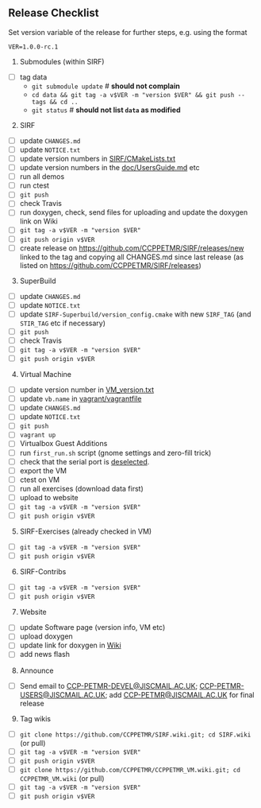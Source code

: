 ## Release Checklist
Set version variable of the release for further steps, e.g. using the format
```
VER=1.0.0-rc.1
```

1. Submodules (within SIRF)
  - [ ] tag data
    + `git submodule update` # **should not complain**
    + `cd data && git tag -a v$VER -m "version $VER" && git push --tags && cd ..`
    + `git status`  # **should not list `data` as modified**
2. SIRF
  - [ ] update `CHANGES.md`
  - [ ] update `NOTICE.txt`
  - [ ] update version numbers in [SIRF/CMakeLists.txt](https://github.com/CCPPETMR/SIRF/blob/master/CMakeLists.txt)
  - [ ] update version numbers in the [doc/UsersGuide.md](https://github.com/CCPPETMR/SIRF/blob/master/doc/UserGuide.md) etc
  - [ ] run all demos
  - [ ] run ctest
  - [ ] `git push`
  - [ ] check Travis
  - [ ] run doxygen, check, send files for uploading and update the doxygen link on Wiki
  - [ ] `git tag -a v$VER -m "version $VER"`
  - [ ] `git push origin v$VER`
  - [ ] create release on https://github.com/CCPPETMR/SIRF/releases/new linked to the tag and copying all CHANGES.md since last release (as listed on https://github.com/CCPPETMR/SIRF/releases)
3. SuperBuild
  - [ ] update `CHANGES.md`
  - [ ] update `NOTICE.txt`
  - [ ] update `SIRF-Superbuild/version_config.cmake` with new `SIRF_TAG` (and `STIR_TAG` etc if necessary)
  - [ ] `git push`
  - [ ] check Travis
  - [ ] `git tag -a v$VER -m "version $VER"`
  - [ ] `git push origin v$VER`
4. Virtual Machine
  - [ ] update version number in [VM_version.txt](https://github.com/CCPPETMR/CCPPETMR_VM/blob/master/VM_version.txt)
  - [ ] update `vb.name` in [vagrant/vagrantfile](https://github.com/CCPPETMR/CCPPETMR_VM/blob/master/vagrant/Vagrantfile)
  - [ ] update `CHANGES.md`
  - [ ] update `NOTICE.txt`
  - [ ] `git push`
  - [ ] `vagrant up`
  - [ ] Virtualbox Guest Additions
  - [ ] run `first_run.sh` script (gnome settings and zero-fill trick)
  - [ ] check that the serial port is [deselected](https://github.com/CCPPETMR/CCPPETMR_VM/blob/master/vagrant/README.md#notes-about-ubuntu-box-for-version-100).
  - [ ] export the VM
  - [ ] ctest on VM
  - [ ] run all exercises (download data first)
  - [ ] upload to website
  - [ ] `git tag -a v$VER -m "version $VER"`
  - [ ] `git push origin v$VER`
5. SIRF-Exercises (already checked in VM)
  - [ ] `git tag -a v$VER -m "version $VER"`
  - [ ] `git push origin v$VER`
6. SIRF-Contribs
  - [ ] `git tag -a v$VER -m "version $VER"`
  - [ ] `git push origin v$VER`
7. Website
  - [ ] update Software page (version info, VM etc)
  - [ ] upload doxygen
  - [ ] update link for doxygen in [Wiki](https://github.com/CCPPETMR/SIRF/wiki/Software-Documentation)
  - [ ] add news flash
8. Announce
  - [ ] Send email to CCP-PETMR-DEVEL@JISCMAIL.AC.UK; CCP-PETMR-USERS@JISCMAIL.AC.UK; add CCP-PETMR@JISCMAIL.AC.UK for final release
9. Tag wikis
  - [ ] `git clone https://github.com/CCPPETMR/SIRF.wiki.git; cd SIRF.wiki` (or pull)
  - [ ] `git tag -a v$VER -m "version $VER"`
  - [ ] `git push origin v$VER`
  - [ ] `git clone https://github.com/CCPPETMR/CCPPETMR_VM.wiki.git; cd CCPPETMR_VM.wiki` (or pull)
  - [ ] `git tag -a v$VER -m "version $VER"`
  - [ ] `git push origin v$VER`
